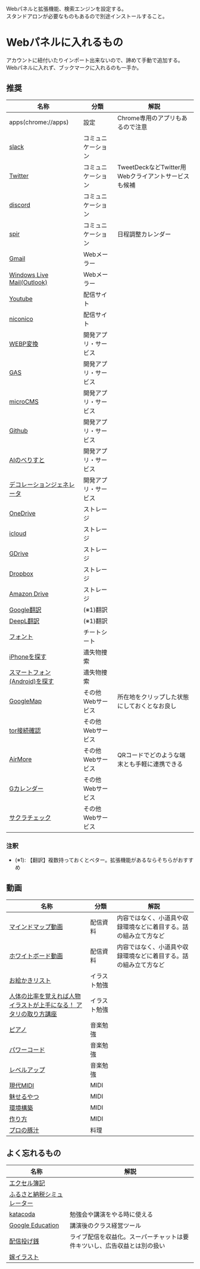 Webパネルと拡張機能、検索エンジンを設定する。
<br>スタンドアロンが必要なものもあるので別途インストールすること。

# Webパネルに入れるもの
アカウントに紐付いたりインポート出来ないので、諦めて手動で追加する。  
Webパネルに入れず、ブックマークに入れるのも一手か。

## 推奨
|名称|分類|解説|
|---|---|---|
|apps(chrome://apps)|設定|Chrome専用のアプリもあるので注意|
|[slack](https://app.slack.com/client)|コミュニケーション||
|[Twitter](https://twitter.com)|コミュニケーション|TweetDeckなどTwitter用Webクライアントサービスも候補|
|[discord](https://discord.com)|コミュニケーション||
|[spir](https://app.spirinc.com/list/availability)|コミュニケーション|日程調整カレンダー|
|[Gmail](https://mail.google.com/mail)|Webメーラー||
|[Windows Live Mail(Outlook)](https://outlook.live.com/mail/0/inbox)|Webメーラー||
|[Youtube](https://www.youtube.com)|配信サイト||
|[niconico](https://www.nicovideo.jp/my/history/video)|配信サイト||
|[WEBP変換](https://lab.syncer.jp/Tool/Webp-Converter)|開発アプリ・サービス||
|[GAS](https://script.google.com/home)|開発アプリ・サービス||
|[microCMS](https://secret.microcms.io)|開発アプリ・サービス||
|[Github](https://github.com/shimajima-eiji?tab=stars)|開発アプリ・サービス||
|[AIのべりすと](https://ai-novel.com/)|開発アプリ・サービス||
|[デコレーションジェネレータ](https://generator.tubudeco.com/g2281)|開発アプリ・サービス||
|[OneDrive](https://onedrive.live.com)|ストレージ||
|[icloud](https://www.icloud.com)|ストレージ||
|[GDrive](https://drive.google.com/drive/my-drive)|ストレージ||
|[Dropbox](https://www.dropbox.com)|ストレージ||
|[Amazon Drive](https://www.amazon.co.jp/clouddrive)|ストレージ||
|[Google翻訳](https://translate.google.co.jp/?hl=ja)|(※1)翻訳||
|[DeepL翻訳](https://www.deepl.com/ja/translator)|(※1)翻訳||
|[フォント](https://fontfree.me)|チートシート||
|[iPhoneを探す](https://www.icloud.com/find)|遺失物捜索||
|[スマートフォン(Android)を探す](https://myaccount.google.com/find-your-phone)|遺失物捜索||
|[GoogleMap](https://www.google.co.jp/maps/?hl=ja)|その他Webサービス|所在地をクリップした状態にしておくとなお良し|
|[tor接続確認](https://check.torproject.org)|その他Webサービス||
|[AirMore](http://web.airmore.com/)|その他Webサービス|QRコードでどのような端末とも手軽に連携できる|
|[Gカレンダー](https://calendar.google.com/calendar/u/0/gp?hl=ja#~calendar:view=m)|その他Webサービス||
|[サクラチェック](https://sakura-checker.jp)|その他Webサービス||

### 注釈
- (※1): 【翻訳】複数持っておくとベター。拡張機能があるならそちらがおすすめ

## 動画
|名称|分類|解説|
|---|---|---|
|[マインドマップ動画](https://www.youtube.com/c/ryogakucho)|配信資料|内容ではなく、小道具や収録環境などに着目する。話の組み立て方など|
|[ホワイトボード動画](https://www.youtube.com/watch?v=lulU1dVxbP4)|配信資料|内容ではなく、小道具や収録環境などに着目する。話の組み立て方など|
|[お絵かきリスト](https://www.youtube.com/playlist?list=PLRk5UXE-1F1EGYbLixgwc-ea24NdipGSf)|イラスト勉強||
|[人体の比率を覚えれば人物イラストが上手になる！ アタリの取り方講座](https://ichi-up.net/2016/132)|イラスト勉強||
|[ピアノ](https://www.youtube.com/watch?v=niA0nis1W7w)|音楽勉強||
|[パワーコード](https://www.youtube.com/watch?v=H8NxZTOFwvI)|音楽勉強||
|[レベルアップ](https://www.youtube.com/watch?v=Xh-L0NAzzyw&lc=UgwzwgZ98sPsq3aewlR4AaABAg)|音楽勉強||
|[現代MIDI](https://www.youtube.com/watch?v=Wu8glrv4TgY)|MIDI||
|[魅せるやつ](https://www.youtube.com/watch?v=wvFKQqH0o4E)|MIDI||
|[環境構築](https://www.youtube.com/watch?v=c1znEwUbCpc)|MIDI||
|[作り方](https://www.youtube.com/watch?v=Glz2gn6hLBk)|MIDI||
|[プロの豚汁](https://www.youtube.com/watch?v=VOKJIqFQd8Y)|料理||

## よく忘れるもの
|名称|解説|
|---|---|
|[エクセル簿記](http://management.main.jp/excelb.html)||
|[ふるさと納税シミュレーター](https://www.furusato-tax.jp/about/simulation)||
|[katacoda](https://katacoda.com)|勉強会や講演をやる時に使える|
|[Google Education](https://edu.google.com/intl/ALL_jp/)|講演後のクラス経営ツール|
|[配信投げ銭](https://doneru.jp)|ライブ配信を収益化。スーパーチャットは要件キツいし、広告収益とは別の扱い|
|[嫁イラスト](https://waifulabs.com)||
